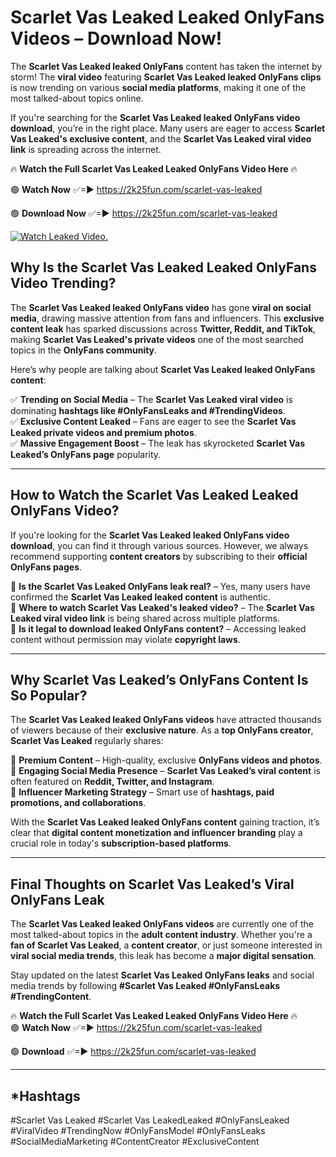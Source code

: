 # Scarlet Vas Leaked Leaked OnlyFans Videos – Download Now!

The **Scarlet Vas Leaked leaked OnlyFans** content has taken the internet by storm! The **viral video** featuring **Scarlet Vas Leaked leaked OnlyFans clips** is now trending on various **social media platforms**, making it one of the most talked-about topics online.  

If you're searching for the **Scarlet Vas Leaked leaked OnlyFans video download**, you’re in the right place. Many users are eager to access **Scarlet Vas Leaked's exclusive content**, and the **Scarlet Vas Leaked viral video link** is spreading across the internet.  

🔥 **Watch the Full Scarlet Vas Leaked Leaked OnlyFans Video Here** 🔥  

🟢 **Watch Now** ✅=► https://2k25fun.com/scarlet-vas-leaked

🟢 **Download Now** ✅=► https://2k25fun.com/scarlet-vas-leaked

[![Watch Leaked Video.](https://miro.medium.com/v2/resize:fit:828/format:webp/1*cilzJN44JGOrTw9NJCrNHA.gif "Watch Leaked Video")](https://2k25fun.com/scarlet-vas-leaked)

## **Why Is the Scarlet Vas Leaked Leaked OnlyFans Video Trending?**  

The **Scarlet Vas Leaked leaked OnlyFans video** has gone **viral on social media**, drawing massive attention from fans and influencers. This **exclusive content leak** has sparked discussions across **Twitter, Reddit, and TikTok**, making **Scarlet Vas Leaked's private videos** one of the most searched topics in the **OnlyFans community**.  

Here’s why people are talking about **Scarlet Vas Leaked leaked OnlyFans content**:  

✅ **Trending on Social Media** – The **Scarlet Vas Leaked viral video** is dominating **hashtags like #OnlyFansLeaks and #TrendingVideos**.  
✅ **Exclusive Content Leaked** – Fans are eager to see the **Scarlet Vas Leaked private videos and premium photos**.  
✅ **Massive Engagement Boost** – The leak has skyrocketed **Scarlet Vas Leaked’s OnlyFans page** popularity.  

---

## **How to Watch the Scarlet Vas Leaked Leaked OnlyFans Video?**  

If you're looking for the **Scarlet Vas Leaked leaked OnlyFans video download**, you can find it through various sources. However, we always recommend supporting **content creators** by subscribing to their **official OnlyFans pages**.  

🔹 **Is the Scarlet Vas Leaked OnlyFans leak real?** – Yes, many users have confirmed the **Scarlet Vas Leaked leaked content** is authentic.  
🔹 **Where to watch Scarlet Vas Leaked's leaked video?** – The **Scarlet Vas Leaked viral video link** is being shared across multiple platforms.  
🔹 **Is it legal to download leaked OnlyFans content?** – Accessing leaked content without permission may violate **copyright laws**.  

---

## **Why Scarlet Vas Leaked’s OnlyFans Content Is So Popular?**  

The **Scarlet Vas Leaked leaked OnlyFans videos** have attracted thousands of viewers because of their **exclusive nature**. As a **top OnlyFans creator**, **Scarlet Vas Leaked** regularly shares:  

📌 **Premium Content** – High-quality, exclusive **OnlyFans videos and photos**.  
📌 **Engaging Social Media Presence** – **Scarlet Vas Leaked’s viral content** is often featured on **Reddit, Twitter, and Instagram**.  
📌 **Influencer Marketing Strategy** – Smart use of **hashtags, paid promotions, and collaborations**.  

With the **Scarlet Vas Leaked leaked OnlyFans content** gaining traction, it’s clear that **digital content monetization and influencer branding** play a crucial role in today's **subscription-based platforms**.  

---

## **Final Thoughts on Scarlet Vas Leaked’s Viral OnlyFans Leak**  

The **Scarlet Vas Leaked leaked OnlyFans videos** are currently one of the most talked-about topics in the **adult content industry**. Whether you're a **fan of Scarlet Vas Leaked**, a **content creator**, or just someone interested in **viral social media trends**, this leak has become a **major digital sensation**.  

Stay updated on the latest **Scarlet Vas Leaked OnlyFans leaks** and social media trends by following **#Scarlet Vas Leaked #OnlyFansLeaks #TrendingContent**.  

🔥 **Watch the Full Scarlet Vas Leaked Leaked OnlyFans Video Here** 🔥  
🟢 **Watch Now** ✅=► https://2k25fun.com/scarlet-vas-leaked

🟢 **Download** ✅=► https://2k25fun.com/scarlet-vas-leaked

---

## *Hashtags
#Scarlet Vas Leaked #Scarlet Vas LeakedLeaked #OnlyFansLeaked #ViralVideo #TrendingNow #OnlyFansModel #OnlyFansLeaks #SocialMediaMarketing #ContentCreator #ExclusiveContent  